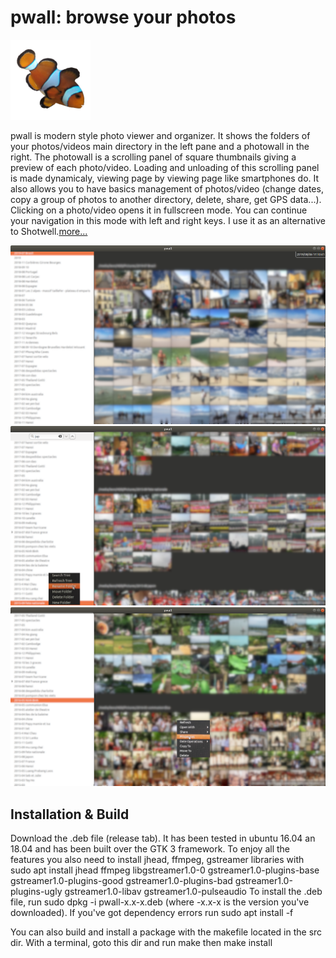 
pwall: browse your photos
=============================

![pwall icon](https://raw.githubusercontent.com/ltiber/pwall/master/res/pwall/pwall.png)

pwall is modern style photo viewer and organizer.
It shows the folders of your photos/videos main directory
in the left pane and a photowall in the right.
The photowall is a scrolling panel of square thumbnails
giving a preview of each photo/video. Loading and unloading of this 
scrolling panel is made dynamicaly, viewing page by viewing page
like smartphones do.
It also allows you to have basics management of photos/video
(change dates, copy a group of photos to another directory, delete, share, get GPS data...).
Clicking on a photo/video opens it in fullscreen mode. You can continue your navigation in this mode with left and right keys. 
I use it as an alternative to Shotwell.[more...](https://htmlpreview.github.io/?https://raw.githubusercontent.com/ltiber/pwall/master/res/pwall/help.html)
    
![pwall screen](https://raw.githubusercontent.com/ltiber/pwall/master/res/pwall/pwallscreenshot.png)
![pwall folder functions](https://raw.githubusercontent.com/ltiber/pwall/master/res/pwall/pwalloption1.png)
![pwall photo functions](https://raw.githubusercontent.com/ltiber/pwall/master/res/pwall/pwalloption2.png)

Installation & Build
------------------------

Download the .deb file (release tab). 
It has been tested in ubuntu 16.04 an 18.04 and has been built
over the GTK 3 framework.
To enjoy all the features you also need to install jhead, ffmpeg, gstreamer libraries
with sudo apt install jhead ffmpeg libgstreamer1.0-0 gstreamer1.0-plugins-base gstreamer1.0-plugins-good gstreamer1.0-plugins-bad gstreamer1.0-plugins-ugly gstreamer1.0-libav gstreamer1.0-pulseaudio
To install the .deb file, run sudo dpkg -i pwall-x.x-x.deb (where -x.x-x is the version you've downloaded).
If you've got dependency errors run  sudo apt install -f

You can also build and install a package with the makefile located in the src dir.
With a terminal, goto this dir and run make then make install



